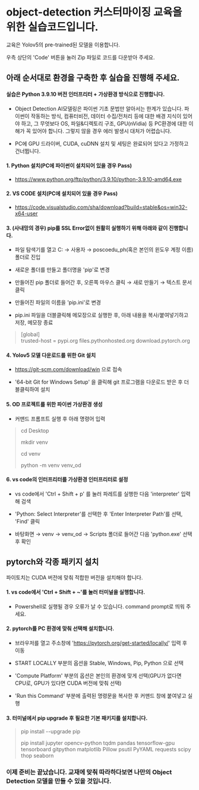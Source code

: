 # object-detection 커스터마이징 교육을 위한 실습코드입니다.

교육은 Yolov5의 pre-trained된 모델을 이용합니다.

우측 상단의 'Code' 버튼을 눌러 Zip 파일로 코드를 다운받아 주세요.

## 아래 순서대로 환경을 구축한 후 실습을 진행해 주세요.

#### 실습은 Python 3.9.10 버전 인터프리터 + 가상환경 방식으로 진행합니다.

- Object Detection AI모델링은 파이썬 기초 문법만 알아서는 한계가 있습니다. 파이썬이 작동하는 방식, 컴퓨터비전, 데이터 수집/전처리 등에 대한 배경 지식이 있어야 하고, 그 무엇보다 OS, 파일&디렉토리 구조, GPU(nVidia) 등 PC환경에 대한 이해가 꼭 있어야 합니다. 그렇지 않을 경우 에러 발생시 대처가 어렵습니다.

- PC에 GPU 드라이버, CUDA, cuDNN 설치 및 세팅은 완료되어 있다고 가정하고 건너뜁니다.


#### 1. Python 설치(PC에 파이썬이 설치되어 있을 경우 Pass)

- https://www.python.org/ftp/python/3.9.10/python-3.9.10-amd64.exe

#### 2. VS CODE 설치(PC에 설치되어 있을 경우 Pass)

- https://code.visualstudio.com/sha/download?build=stable&os=win32-x64-user

#### 3. (사내망의 경우) pip를 SSL Error없이 원활히 실행하기 위해 아래와 같이 진행합니다.

- 파일 탐색기를 열고 C: → 사용자 → poscoedu_ph(혹은 본인의 윈도우 계정 이름) 폴더로 진입

- 새로운 폴더를 만들고 폴더명을 'pip'로 변경

- 만들어진 pip 폴더로 들어간 후, 오른쪽 마우스 클릭 → 새로 만들기 → 텍스트 문서 클릭

- 만들어진 파일의 이름을 'pip.ini'로 변경

- pip.ini 파일을 더블클릭해 메모장으로 실행한 후, 아래 내용을 복사/붙여넣기하고 저장, 메모장 종료

>[global]<br>trusted-host = pypi.org files.pythonhosted.org download.pytorch.org

#### 4. Yolov5 모델 다운로드를 위한 Git 설치

- <a href="https://git-scm.com/download/win">https://git-scm.com/download/win</a> 으로 접속

- '64-bit Git for Windows Setup' 을 클릭해 git 프로그램을 다운로드 받은 후 더블클릭하여 설치

#### 5. OD 프로젝트를 위한 파이썬 가상환경 생성

- 커맨드 프롬프트 실행 후 아래 명령어 입력

>cd Desktop
>
>mkdir venv
>
>cd venv
>
>python -m venv venv_od

#### 6. vs code의 인터프리터를 가상환경 인터프리터로 설정

- vs code에서 'Ctrl + Shift + p' 를 눌러 파레트를 실행한 다음 'interpreter' 입력해 검색

- 'Python: Select Interpreter'를 선택한 후 'Enter Interpreter Path'를 선택, 'Find' 클릭

- 바탕화면 → venv → venv_od → Scripts 폴더로 들어간 다음 'python.exe' 선택 후 확인

## pytorch와 각종 패키지 설치

파이토치는 CUDA 버전에 맞춰 적합한 버전을 설치해야 합니다.

#### 1. vs code에서 'Ctrl + Shift + ~'를 눌러 터미널을 실행합니다.

- Powershell로 실행될 경우 오류가 날 수 있습니다. command prompt로 띄워 주세요.

#### 2. pytorch를 PC 환경에 맞춰 선택해 설치합니다.

- 브라우저를 열고 주소창에 'https://pytorch.org/get-started/locally/' 입력 후 이동

- START LOCALLY 부분의 옵션을 Stable, Windows, Pip, Python 으로 선택

- 'Compute Platform' 부분의 옵션은 본인의 환경에 맞게 선택(GPU가 없다면 CPU로, GPU가 있다면 CUDA 버전에 맞춰 선택)

- 'Run this Command' 부분에 출력된 명령문을 복사한 후 커맨드 창에 붙여넣고 실행

#### 3. 터미널에서 pip upgrade 후 필요한 기본 패키지를 설치합니다.

>pip install --upgrade pip
>
>pip install jupyter opencv-python tqdm pandas tensorflow-gpu tensorboard gitpython matplotlib Pillow psutil PyYAML requests scipy thop seaborn

### 이제 준비는 끝났습니다. 교재에 맞춰 따라하다보면 나만의 Object Detection 모델을 만들 수 있을 것입니다.
